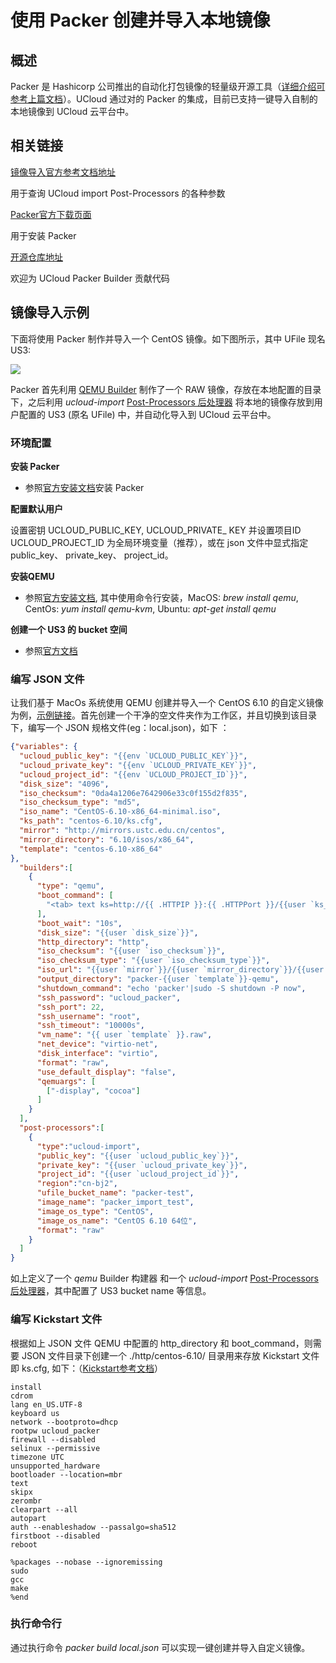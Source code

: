 

# 使用 Packer 创建并导入本地镜像

## 概述

Packer 是 Hashicorp 公司推出的自动化打包镜像的轻量级开源工具（[详细介绍可参考上篇文档](https://docs.ucloud.cn/uhost/guide/image/packer)）。UCloud 通过对的 Packer 的集成，目前已支持一键导入自制的本地镜像到 UCloud 云平台中。

## 相关链接

[镜像导入官方参考文档地址](https://www.packer.io/docs/post-processors/ucloud-import.html)

用于查询 UCloud import Post-Processors 的各种参数

[Packer官方下载页面](https://www.packer.io/downloads.html?spm=a2c4g.11186623.2.13.7186682bskvY7M)

用于安装 Packer

[开源仓库地址](https://github.com/hashicorp/packer)

欢迎为 UCloud Packer Builder 贡献代码

## 镜像导入示例

下面将使用 Packer 制作并导入一个 CentOS 镜像。如下图所示，其中 UFile 现名 US3:

![](/images/guide/image/packer-import.png)

Packer 首先利用 [QEMU Builder](https://www.packer.io/docs/builders/qemu.html) 制作了一个 RAW 镜像，存放在本地配置的目录下，之后利用 *ucloud-import* [Post-Processors 后处理器](https://www.packer.io/docs/post-processors/index.html) 将本地的镜像存放到用户配置的 US3 (原名 UFile) 中，并自动化导入到 UCloud 云平台中。

### 环境配置

**安装 Packer**

- 参照[官方安装文档](https://www.packer.io/intro/getting-started/install.html#alternative-installation-methods)安装 Packer

**配置默认用户**

设置密钥   UCLOUD\_PUBLIC\_KEY, UCLOUD\_PRIVATE\_ KEY 并设置项目ID UCLOUD\_PROJECT\_ID 为全局环境变量（推荐），或在 json 文件中显式指定 public\_key、 private\_key、 project\_id。

**安装QEMU**

- 参照[官方安装文档](https://www.qemu.org/download/), 其中使用命令行安装，MacOS: *brew install qemu*, CentOs: *yum install qemu-kvm*, Ubuntu: *apt-get install qemu*

**创建一个 US3 的 bucket 空间**

- 参照[官方文档](https://docs.ucloud.cn/ufile/guide/bucket/devguide)


### 编写 JSON 文件 

让我们基于 MacOs 系统使用 QEMU 创建并导入一个 CentOS 6.10 的自定义镜像为例，[示例链接](https://github.com/hashicorp/packer-plugin-ucloud/tree/main/builder/ucloud/examples/local)。首先创建一个干净的空文件夹作为工作区，并且切换到该目录下，编写一个 JSON 规格文件(eg：local.json)，如下 ：

```json
{"variables": {
  "ucloud_public_key": "{{env `UCLOUD_PUBLIC_KEY`}}",
  "ucloud_private_key": "{{env `UCLOUD_PRIVATE_KEY`}}",
  "ucloud_project_id": "{{env `UCLOUD_PROJECT_ID`}}",
  "disk_size": "4096",
  "iso_checksum": "0da4a1206e7642906e33c0f155d2f835",
  "iso_checksum_type": "md5",
  "iso_name": "CentOS-6.10-x86_64-minimal.iso",
  "ks_path": "centos-6.10/ks.cfg",
  "mirror": "http://mirrors.ustc.edu.cn/centos",
  "mirror_directory": "6.10/isos/x86_64",
  "template": "centos-6.10-x86_64"
},
  "builders":[
    {
      "type": "qemu",
      "boot_command": [
        "<tab> text ks=http://{{ .HTTPIP }}:{{ .HTTPPort }}/{{user `ks_path`}}<enter><wait>"
      ],
      "boot_wait": "10s",
      "disk_size": "{{user `disk_size`}}",
      "http_directory": "http",
      "iso_checksum": "{{user `iso_checksum`}}",
      "iso_checksum_type": "{{user `iso_checksum_type`}}",
      "iso_url": "{{user `mirror`}}/{{user `mirror_directory`}}/{{user `iso_name`}}",
      "output_directory": "packer-{{user `template`}}-qemu",
      "shutdown_command": "echo 'packer'|sudo -S shutdown -P now",
      "ssh_password": "ucloud_packer",
      "ssh_port": 22,
      "ssh_username": "root",
      "ssh_timeout": "10000s",
      "vm_name": "{{ user `template` }}.raw",
      "net_device": "virtio-net",
      "disk_interface": "virtio",
      "format": "raw",
      "use_default_display": "false",
      "qemuargs": [
        ["-display", "cocoa"]
      ]
    }
  ],
  "post-processors":[
    {
      "type":"ucloud-import",
      "public_key": "{{user `ucloud_public_key`}}",
      "private_key": "{{user `ucloud_private_key`}}",
      "project_id": "{{user `ucloud_project_id`}}",
      "region":"cn-bj2",
      "ufile_bucket_name": "packer-test",
      "image_name": "packer_import_test",
      "image_os_type": "CentOS",
      "image_os_name": "CentOS 6.10 64位",
      "format": "raw"
    }
  ]
}
```
如上定义了一个 *qemu* Builder 构建器 和一个 *ucloud-import* [Post-Processors 后处理器](https://www.packer.io/docs/post-processors/index.html)，其中配置了 US3 bucket name 等信息。

### 编写 Kickstart 文件

  根据如上 JSON 文件 QEMU 中配置的 http\_directory 和 boot\_command，则需要 JSON 文件目录下创建一个 ./http/centos-6.10/ 目录用来存放 Kickstart 文件即 ks.cfg, 如下：（[Kickstart参考文档](https://access.redhat.com/documentation/zh-cn/red_hat_enterprise_linux/6/html/installation_guide/ch-kickstart2)）
```
install
cdrom
lang en_US.UTF-8
keyboard us
network --bootproto=dhcp
rootpw ucloud_packer
firewall --disabled
selinux --permissive
timezone UTC
unsupported_hardware
bootloader --location=mbr
text
skipx
zerombr
clearpart --all
autopart
auth --enableshadow --passalgo=sha512
firstboot --disabled
reboot

%packages --nobase --ignoremissing
sudo
gcc
make
%end
```
  
### 执行命令行

 通过执行命令 *packer build local.json* 可以实现一键创建并导入自定义镜像。
